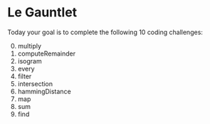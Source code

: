 # Le Gauntlet 

Today your goal is to complete the following 10 coding challenges: 

0. multiply
1. computeRemainder
2. isogram
3. every
4. filter
5. intersection
6. hammingDistance
7. map
8. sum 
9. find

